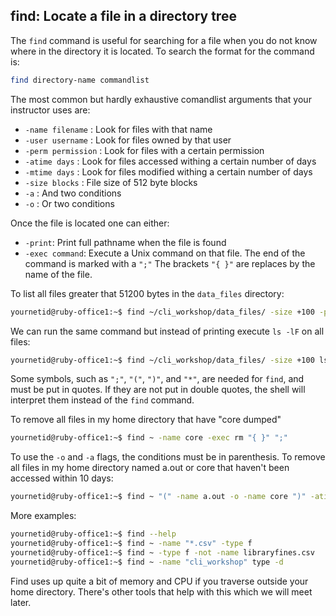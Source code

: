 ## find: Locate a file in a directory tree

The `find` command is useful for searching for a file when you do not know where in the directory it is located. To search the format for the command is:

```bash
find directory-name commandlist
```
The most common but hardly exhaustive comandlist arguments that your instructor uses are:

* `-name filename` : Look for files with that name
* `-user username` : Look for files owned by that user
* `-perm permission` : Look for files with a certain permission
* `-atime days` : Look for files accessed withing a certain number of days
* `-mtime days` : Look for files modified withing a certain number of days
* `-size blocks` : File size of 512 byte blocks
* `-a` : And two conditions
* `-o` : Or two conditions

Once the file is located one can either:

* `-print`: Print full pathname when the file is found
* `-exec command`: Execute a Unix command on that file. The end of the command is marked with a `";"` The brackets `"{ }"` are replaces by the name of the file.

To list all files greater that 51200 bytes in the `data_files` directory:

```bash
yournetid@ruby-office1:~$ find ~/cli_workshop/data_files/ -size +100 -print
```
We can run the same command but instead of printing execute `ls -lF` on all files:

```bash
yournetid@ruby-office1:~$ find ~/cli_workshop/data_files/ -size +100 ls -lF "{}" ";"
```
Some symbols, such as `";"`, `"("`, `")"`, and `"*"`, are needed for `find`, and must be put in quotes. If they are not put in double quotes, the shell will interpret them instead of the `find` command.

To remove all files in my home directory that have "core dumped"

```bash
yournetid@ruby-office1:~$ find ~ -name core -exec rm "{ }" ";"
```
To use the `-o` and `-a` flags, the conditions must be in parenthesis. To remove all files in my home directory named a.out or core that haven't been accessed within 10 days:

```bash
yournetid@ruby-office1:~$ find ~ "(" -name a.out -o -name core ")" -atime +10 exec rm "{ }" ";"
```
More examples:

```bash
yournetid@ruby-office1:~$ find --help
yournetid@ruby-office1:~$ find ~ -name "*.csv" -type f
yournetid@ruby-office1:~$ find ~ -type f -not -name libraryfines.csv
yournetid@ruby-office1:~$ find ~ -name "cli_workshop" type -d
```
Find uses up quite a bit of memory and CPU if you traverse outside your home directory. There's other tools that help with this which we will meet later.
